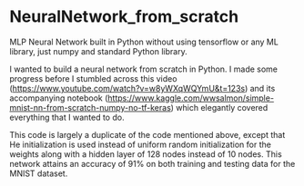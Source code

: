 # NeuralNetwork_from_scratch

MLP Neural Network built in Python without using tensorflow or any ML library, just numpy and standard Python library. 

I wanted to build a neural network from scratch in Python. I made some progress before I stumbled across this video (https://www.youtube.com/watch?v=w8yWXqWQYmU&t=123s) and its accompanying notebook (https://www.kaggle.com/wwsalmon/simple-mnist-nn-from-scratch-numpy-no-tf-keras) which elegantly covered everything that I wanted to do.

This code is largely a duplicate of the code mentioned above, except that He initialization is used instead of uniform random initialization for the weights along with  a hidden layer of 128 nodes instead of 10 nodes. This network attains an accuracy of 91% on both training and testing data for the  MNIST dataset. 
